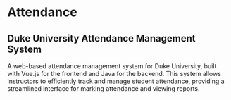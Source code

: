 # Attendance
## Duke University Attendance Management System  
A web-based attendance management system for Duke University, built with Vue.js for the frontend and Java for the backend. This system allows instructors to efficiently track and manage student attendance, providing a streamlined interface for marking attendance and viewing reports.
